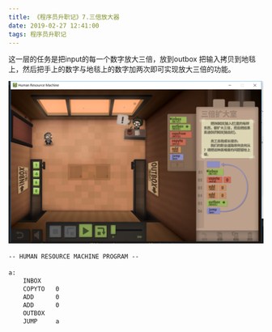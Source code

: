 ```yaml
---
title: 《程序员升职记》7.三倍放大器
date: 2019-02-27 12:41:00
tags: 程序员升职记
---
```

这一层的任务是把input的每一个数字放大三倍，放到outbox
把输入拷贝到地毯上，然后把手上的数字与地毯上的数字加两次即可实现放大三倍的功能。
<!-- more --> 
![](https://github.com/zkangHUST/Human-Resource-Machine/blob/master/pic/08%E4%B8%89%E5%80%8D%E6%94%BE%E5%A4%A7%E5%99%A8.png?raw=true)
```
-- HUMAN RESOURCE MACHINE PROGRAM --

a:
    INBOX   
    COPYTO   0
    ADD      0
    ADD      0
    OUTBOX  
    JUMP     a
```

